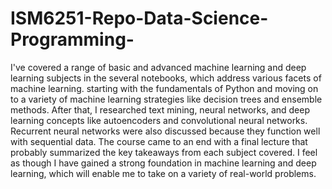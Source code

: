 # ISM6251-Repo-Data-Science-Programming-

I've covered a range of basic and advanced machine learning and deep learning subjects in the several notebooks, which address various facets of machine learning. starting with the fundamentals of Python and moving on to a variety of machine learning strategies like decision trees and ensemble methods. After that, I researched text mining, neural networks, and deep learning concepts like autoencoders and convolutional neural networks. Recurrent neural networks were also discussed because they function well with sequential data. The course came to an end with a final lecture that probably summarized the key takeaways from each subject covered. I feel as though I have gained a strong foundation in machine learning and deep learning, which will enable me to take on a variety of real-world problems.
